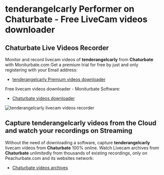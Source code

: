# tenderangelcarly Performer on Chaturbate - Free LiveCam videos downloader

## Chaturbate Live Videos Recorder

Monitor and record livecam videos of **tenderangelcarly** from **Chaturbate** with Moniturbate.com
Get a premium trial for free by just and only registering with your Email address:
* [tenderangelcarly Premium videos downloader](https://moniturbate.com/request-demo-licence-key.html)

Free livecam videos downloader - Moniturbate Software:
* [Chaturbate videos downloader](https://moniturbate.com/moniturbate-download-software.html)

![tenderangelcarly livecam videos recorder](https://peachurnet.com/templates/moniturbate-software.png)


## Capture tenderangelcarly videos from the Cloud and watch your recordings on Streaming

Without the need of downloading a software, capture **tenderangelcarly** livecam videos from **Chaturbate** 100% online.
Watch Livecam archives from **Chaturbate** unlimitedly from thousands of existing recordings, only on Peachurbate.com and its websites network:
* [Chaturbate videos archives](https://peachurnet.com/)